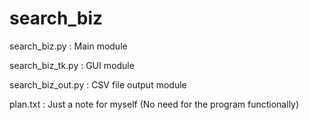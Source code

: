 # search_biz

search_biz.py		: Main module

search_biz_tk.py	: GUI module

search_biz_out.py	: CSV file output module

plan.txt			: Just a note for myself (No need for the program functionally) 

